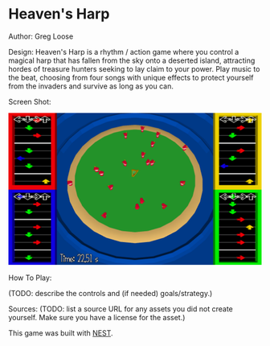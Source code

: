 # Heaven's Harp

Author: Greg Loose

Design: Heaven's Harp is a rhythm / action game where you control a magical harp that has fallen from the sky onto a deserted island, attracting hordes of treasure hunters seeking to lay claim to your power. Play music to the beat, choosing from four songs with unique effects to protect yourself from the invaders and survive as long as you can.

Screen Shot:

![Screen Shot](dist/screenshot.png)

How To Play:

(TODO: describe the controls and (if needed) goals/strategy.)

Sources: (TODO: list a source URL for any assets you did not create yourself. Make sure you have a license for the asset.)

This game was built with [NEST](NEST.md).

